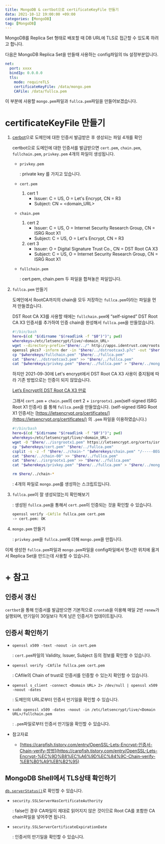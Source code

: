 ```yaml
---
title: MongoDB & certbot으로 certificateKeyFile 만들기
data: 2021-10-12 19:00:00 +09:00
categories: [MongoDB]
tag: [MongoDB]
---
```

MongoDB를 Replica Set 형태로 배포할 때 DB URL에 TLS로 접근할 수 있도록 하려고 합니다.

다음은 MongoDB Replica Set을 만들때 사용하는 config파일의 tls 설정부분입니다.

```yaml
net:
  port: xxxx
  bindIp: 0.0.0.0
  tls:
    mode: requireTLS
    certificateKeyFile: /data/mongo.pem
    CAFile: /data/fullca.pem
```

이 부분에 사용할 `mongo.pem`파일과 `fullca.pem`파일을 만들어보겠습니다.

# certificateKeyFile 만들기

1. [cerbot](https://certbot.eff.org/pages/about)으로 도메인에 대한 인증서 발급받은 후 생성되는 파일 4개를 확인

    certbot으로 도메인에 대한 인증서를 발급받으면 `cert.pem`, `chain.pem`, `fullchain.pem`, `privkey.pem` 4개의 파일이 생성됩니다.

    - `privkey.pem`

        : private key 를 가지고 있습니다.

    - `cert.pem`
        1. cert 1
            - Issuer: C = US, O = Let's Encrypt, CN = R3
            - Subject: CN = <domain_URL>
    - `chain.pem`
        1. cert 2
            - Issuer: C = US, O = Internet Security Research Group, CN = ISRG Root X1
            - Subject: C = US, O = Let's Encrypt, CN = R3
        2. cert 3
            - Issuer: O = Digital Signature Trust Co., CN = DST Root CA X3
            - Subject: C = US, O = Internet Security Research Group, CN = ISRG Root X1
    - `fullchain.pem`

        : cert.pem, chain.pem 두 파일을 합쳐놓은 파일입니다.

2. `fullca.pem` 만들기

    도메인에서 RootCA까지의 chain을 모두 저장하는 `fullca.pem`이라는 파일을 먼저 만들겠습니다.

    DST Root CA X3를 사용할 때에는 `fullchain.pem`에 “self-signed” DST Root CA X3 인증서를 추가하여 인증 chain을 완성해서 `fullca.pem`을 만들었습니다.

    ```bash
    #!/bin/bash
    here=$(cd "$(dirname "$(readlink -f "$0")")"; pwd)
    wherekeys=/etc/letsencrypt/live/<domain_URL>
    wget --directory-prefix="$here/../" http://apps.identrust.com/roots/dstrootcax3.p7c
    openssl pkcs7 -inform der -in "$here/../dstrootcax3.p7c" -out "$here/../dstrootcax3.pem" -print_certs
    cp "$wherekeys/fullchain.pem" "$here/../fullca.pem"
    cat "$here/../dstrootcax3.pem" >> "$here/../fullca.pem"
    cat "$wherekeys/privkey.pem" "$here/../fullca.pem" > "$here/../mongo.pem"
    ```

    하지만 2021-09-30에 Let's encrypt에서 DST Root CA X3 사용이 중지됨에 따라 기존 방법으로는 인증이 되지 않았습니다.

    [Let’s Encrypt의 DST Root CA X3 만료](https://junyeopp.github.io/posts/lets_encrypt_expired_root_ca/)

    그래서 `cert.pem` + `chain.pem`의 cert 2 + `isrgrootx1.pem`(self-signed ISRG Root X1 인증서) 를 통해 `fullca.pem`을 만들었습니다. (self-signed ISRG Root X1 인증서는 [https://letsencrypt.org/certificates/](https://letsencrypt.org/certificates/) 의 `.pem` 파일을 이용하였습니다.)

    ```bash
    #!/bin/bash
    here=$(cd "$(dirname "$(readlink -f "$0")")"; pwd)
    wherekeys=/etc/letsencrypt/live/<domain_URL>
    wget -O "$here/../isrgrootx1.pem" https://letsencrypt.org/certs/isrgrootx1.pem
    cp "$wherekeys/cert.pem" "$here/../fullca.pem"
    csplit -s -z -f "$here/../chain-" "$wherekeys/chain.pem" "/-----BEGIN CERTIFICATE-----/" "{*}"
    cat "$here/../chain-00" >> "$here/../fullca.pem"
    cat "$here/../isrgrootx1.pem" >> "$here/../fullca.pem"
    cat "$wherekeys/privkey.pem" "$here/../fullca.pem" > "$here/../mongo.pem"

    rm $here/../chain-*
    ```

    : 4개의 파일로 `mongo.pem`를 생성하는 스크립트입니다.

3. `fullca.pem`이 잘 생성되었는지 확인해보기

    : 생성된 `fullca.pem`을 통해서 `cert.pem`이 인증되는 것을 확인할 수 있습니다.

    ```bash
    openssl verify -CAfile fullca.pem cert.pem
    -> cert.pem: OK
    ```

4. `mongo.pem` 만들기

    : `privkey.pem`을 `fullca.pem`에 더해 `mongo.pem`을 만듭니다.


이제 생성한 `fullca.pem`파일과 `mongo.pem`파일을 config파일에서 명시한 위치에 옮겨서 Replica Set을 만드는데 사용할 수 있습니다.

# + 참고

## 인증서 갱신

`certbot`을 통해 인증서를 발급받으면 기본적으로 `crontab`을 이용해 매일 2번 `renew`가 실행되며, 만기일이 30일보다 적게 남은 인증서가 업데이트됩니다.

## 인증서 확인하기

- `openssl x509 -text -noout -in cert.pem`

    : `cert.pem`파일의 Validity, Issuer, Subject 등의 정보를 확인할 수 있습니다.

- `openssl verify -CAfile fullca.pem cert.pem`

    : CAfile의 Chain of trust로 인증서를 인증할 수 있는지 확인할 수 있습니다.

- `openssl s_client -connect <Domain URL> 2> /dev/null | openssl x509 -noout -dates`

    : 도메인의 URL로부터 인증서 만기일을 확인할 수 있습니다.

- `sudo openssl x509 -dates -noout -in /etc/letsencrypt/live/<Domain URL>/fullchain.pem`

    : `.pem`파일로부터 인증서 만기일을 확인할 수 있습니다.

- 참고자료
    - [https://carpfish.tistory.com/entry/OpenSSL-Lets-Encrypt-인증서-Chain-verify-방법](https://carpfish.tistory.com/entry/OpenSSL-Lets-Encrypt-%EC%9D%B8%EC%A6%9D%EC%84%9C-Chain-verify-%EB%B0%A9%EB%B2%95)

## MongoDB Shell에서 TLS상태 확인하기

[`db.serverStatus()`](https://docs.mongodb.com/manual/reference/command/serverStatus/)로 확인할 수 있습니다.

- `security.SSLServerHasCertificateAuthority`

    : false인 경우 CA파일이 제대로 읽어지지 않은 것이므로 Root CA를 포함한 CA chain파일을 넣어주면 됩니다.

- `security.SSLServerCertificateExpirationDate`

    : 인증서의 만기일을 확인할 수 있습니다.
